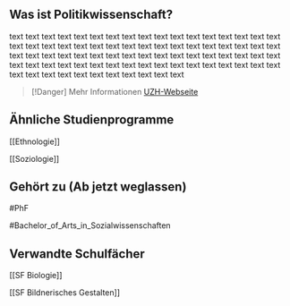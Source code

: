 


## Was ist Politikwissenschaft?
text text text text text text text text text text text text text text text text text text text text text text text text text text text text text text text text text text text text text text text text text text text text text text text text text text text text text text text text text text text text text text text text text text text text text text text text text text text text text text text 
>[!Danger] Mehr Informationen
>[UZH-Webseite](https://www.uzh.ch/cmsssl/de/studies/programs/bachelor/political_science.html)


## Ähnliche Studienprogramme
[[Ethnologie]]

[[Soziologie]]

## Gehört zu (Ab jetzt weglassen)

#PhF

#Bachelor_of_Arts_in_Sozialwissenschaften


## Verwandte Schulfächer
[[SF Biologie]] 

[[SF Bildnerisches Gestalten]]
